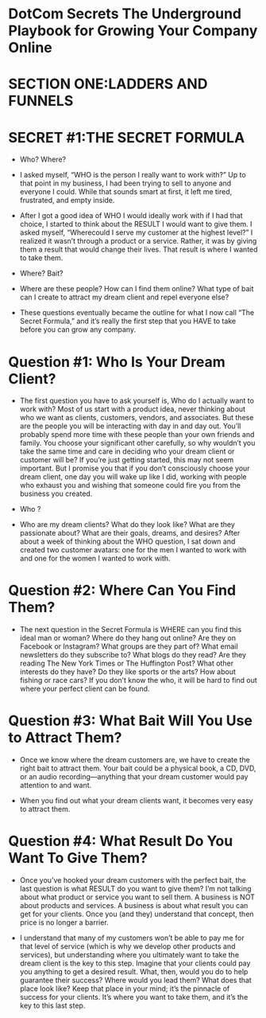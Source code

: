 
# DotCom Secrets The Underground Playbook for Growing Your Company Online


# SECTION ONE:LADDERS AND FUNNELS

# SECRET #1:THE SECRET FORMULA

- Who? Where?

- I asked myself, “WHO is the person I really want to work with?” Up to that point in
my business, I had been trying to sell to anyone and everyone I could. While that sounds
smart at first, it left me tired, frustrated, and empty inside.

- After I got a good idea of WHO I would ideally work with if I had that choice, I
started to think about the RESULT I would want to give them. I asked myself, “Wherecould I serve my customer at the highest level?” I realized it wasn’t through a product or a
service. Rather, it was by giving them a result that would change their lives. That result is
where I wanted to take them.

- Where? Bait?

- Where are these people? How can I find them online? What type of bait can I create
to attract my dream client and repel everyone else?

- These questions eventually became the outline for what I now call “The Secret
Formula,” and it’s really the first step that you HAVE to take before you can grow any
company.

# Question #1: Who Is Your Dream Client? 

- The first question you have to ask
yourself is, Who do I actually want to work with? Most of us start with a product idea,
never thinking about who we want as clients, customers, vendors, and associates. But
these are the people you will be interacting with day in and day out. You’ll probably spend
more time with these people than your own friends and family. You choose your
significant other carefully, so why wouldn’t you take the same time and care in deciding
who your dream client or customer will be? If you’re just getting started, this may not
seem important. But I promise you that if you don’t consciously choose your dream client,
one day you will wake up like I did, working with people who exhaust you and wishing
that someone could fire you from the business you created.

- Who  ?

- Who are my dream clients?
What do they look like?
What are they passionate about?
What are their goals, dreams, and desires?
After about a week of thinking about the WHO question, I sat down and created two
customer avatars: one for the men I wanted to work with and one for the women I wanted
to work with.

# Question #2: Where Can You Find Them? 

- The next question in the Secret Formula
is WHERE can you find this ideal man or woman? Where do they hang out online? Are
they on Facebook or Instagram? What groups are they part of? What email newsletters do
they subscribe to? What blogs do they read? Are they reading The New York Times or The
Huffington Post? What other interests do they have? Do they like sports or the arts? How
about fishing or race cars? If you don’t know the who, it will be hard to find out where
your perfect client can be found.

# Question #3: What Bait Will You Use to Attract Them? 

- Once we know where the
dream customers are, we have to create the right bait to attract them. Your bait could be a
physical book, a CD, DVD, or an audio recording—anything that your dream customer
would pay attention to and want.

- When you find out what your dream clients want, it becomes very easy to attract them. 


# Question #4: What Result Do You Want To Give Them? 

- Once you’ve hooked your
dream customers with the perfect bait, the last question is what RESULT do you want to
give them? I’m not talking about what product or service you want to sell them. A
business is NOT about products and services. A business is about what result you can get
for your clients. Once you (and they) understand that concept, then price is no longer a
barrier.

- I understand that many of my customers won’t be able to pay me for that level of
service (which is why we develop other products and services), but understanding where
you ultimately want to take the dream client is the key to this step.
Imagine that your clients could pay you anything to get a desired result. What, then,
would you do to help guarantee their success? Where would you lead them? What does
that place look like? Keep that place in your mind; it’s the pinnacle of success for your
clients. It’s where you want to take them, and it’s the key to this last step.



